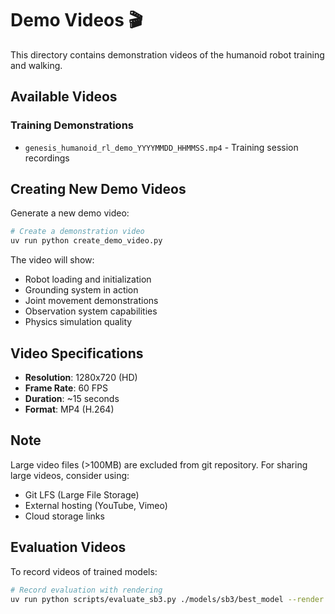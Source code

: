 # Demo Videos 🎬

This directory contains demonstration videos of the humanoid robot training and walking.

## Available Videos

### Training Demonstrations
- `genesis_humanoid_rl_demo_YYYYMMDD_HHMMSS.mp4` - Training session recordings

## Creating New Demo Videos

Generate a new demo video:

```bash
# Create a demonstration video
uv run python create_demo_video.py
```

The video will show:
- Robot loading and initialization
- Grounding system in action  
- Joint movement demonstrations
- Observation system capabilities
- Physics simulation quality

## Video Specifications

- **Resolution**: 1280x720 (HD)
- **Frame Rate**: 60 FPS
- **Duration**: ~15 seconds
- **Format**: MP4 (H.264)

## Note

Large video files (>100MB) are excluded from git repository.
For sharing large videos, consider using:
- Git LFS (Large File Storage)
- External hosting (YouTube, Vimeo)
- Cloud storage links

## Evaluation Videos

To record videos of trained models:

```bash
# Record evaluation with rendering
uv run python scripts/evaluate_sb3.py ./models/sb3/best_model --render --episodes 3
```